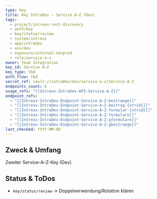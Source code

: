 ```yaml
---
type: key
title: Key IntraDev — Service A–Z (Dev)
tags:
  - project/intrexx-rest-discovery
  - auth/key
  - key/status/review
  - system/intrexx
  - app/intradev
  - env/dev
  - exposure/internal-nonprod
  - role/service-a-z
owner: Team Integration
key_id: Service A–Z
key_type: tbd
auth_flow: tbd
secret_ref: vault://intraDev/dev/service-a-z/Service-A-Z
endpoints_count: 6
usage_refs: "[[Intrexx-IntraDev-API-Service-A-Z]]"
endpoint_refs:
  - "[[Intrexx-IntraDev-Endpoint-Service-A-Z-beitraege]]"
  - "[[Intrexx-IntraDev-Endpoint-Service-A-Z-beitrag-{strid}]]"
  - "[[Intrexx-IntraDev-Endpoint-Service-A-Z-formular-{strid}]]"
  - "[[Intrexx-IntraDev-Endpoint-Service-A-Z-formulare]]"
  - "[[Intrexx-IntraDev-Endpoint-Service-A-Z-gformulare]]"
  - "[[Intrexx-IntraDev-Endpoint-Service-A-Z-gbeitraege]]"
last_checked: YYYY-MM-DD
---
```



## Zweck & Umfang
Zweiter Service-A–Z-Key (Dev).

## Status & ToDos
- `key/status/review` → Doppelverwendung/Rotation klären
